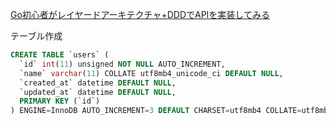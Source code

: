 [Go初心者がレイヤードアーキテクチャ+DDDでAPIを実装してみる](https://zenn.dev/nohara/articles/4fb1820c554deb?utm_source=pocket_mylist)

テーブル作成
```sql
CREATE TABLE `users` (
  `id` int(11) unsigned NOT NULL AUTO_INCREMENT,
  `name` varchar(11) COLLATE utf8mb4_unicode_ci DEFAULT NULL,
  `created_at` datetime DEFAULT NULL,
  `updated_at` datetime DEFAULT NULL,
  PRIMARY KEY (`id`)
) ENGINE=InnoDB AUTO_INCREMENT=3 DEFAULT CHARSET=utf8mb4 COLLATE=utf8mb4_unicode_ci;
```
